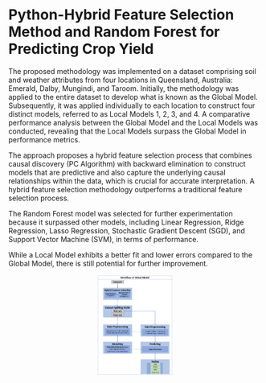 # Python-Hybrid Feature Selection Method and Random Forest for Predicting Crop Yield

The proposed methodology was implemented on a dataset comprising soil and weather attributes from four locations in Queensland, Australia: Emerald, Dalby, Mungindi, and Taroom. Initially, the methodology was applied to the entire dataset to develop what is known as the Global Model. Subsequently, it was applied individually to each location to construct four distinct models, referred to as Local Models 1, 2, 3, and 4. A comparative performance analysis between the Global Model and the Local Models was conducted, revealing that the Local Models surpass the Global Model in performance metrics.

The approach proposes a hybrid feature selection process that combines causal discovery (PC Algorithm) with backward elimination to construct models that are predictive and also capture the underlying causal relationships within the data, which is crucial for accurate interpretation. A hybrid feature selection methodology outperforms a traditional feature selection process.

The Random Forest model was selected for further experimentation because it surpassed other models, including Linear Regression, Ridge Regression, Lasso Regression, Stochastic Gradient Descent (SGD), and Support Vector Machine (SVM), in terms of performance.

While a Local Model exhibits a better fit and lower errors compared to the Global Model, there is still potential for further improvement.


<p align="center">
  <img src="https://github.com/Joizra/Python-Random-Forest-Hybrid-Feature-Selection-Method-and-Random-Forest-for-Predicting-Crop-Yield/blob/main/Workflow-global%20model.png" width="150" height="200">
</p>
